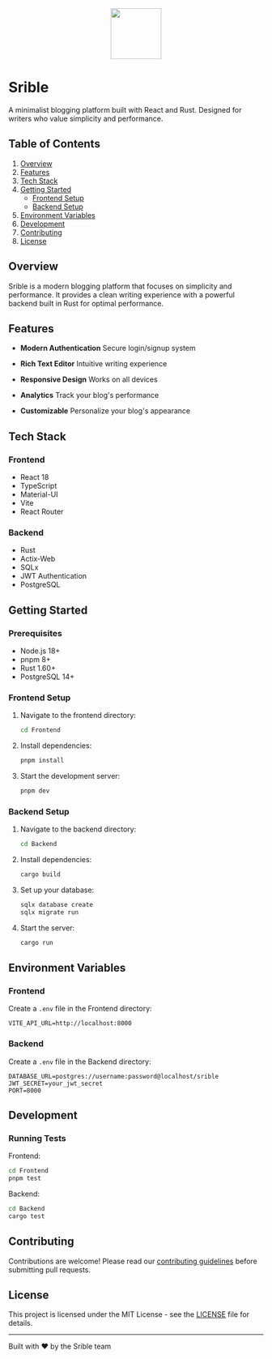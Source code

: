 <div align="center">
<img src="https://raw.githubusercontent.com/yosrible/srible/main/Frontend/srible-logo.png" width="100" height="100">
</div>

# Srible

A minimalist blogging platform built with React and Rust. Designed for writers who value simplicity and performance.

## Table of Contents

1. [Overview](#overview)
2. [Features](#features)
3. [Tech Stack](#tech-stack)
4. [Getting Started](#getting-started)
   - [Frontend Setup](#frontend-setup)
   - [Backend Setup](#backend-setup)
5. [Environment Variables](#environment-variables)
6. [Development](#development)
7. [Contributing](#contributing)
8. [License](#license)

## Overview

Srible is a modern blogging platform that focuses on simplicity and performance. It provides a clean writing experience with a powerful backend built in Rust for optimal performance.

## Features

- **Modern Authentication**
  Secure login/signup system

- **Rich Text Editor**
  Intuitive writing experience

- **Responsive Design**
  Works on all devices

- **Analytics**
  Track your blog's performance

- **Customizable**
  Personalize your blog's appearance

## Tech Stack

### Frontend
- React 18
- TypeScript
- Material-UI
- Vite
- React Router

### Backend
- Rust
- Actix-Web
- SQLx
- JWT Authentication
- PostgreSQL

## Getting Started

### Prerequisites
- Node.js 18+
- pnpm 8+
- Rust 1.60+
- PostgreSQL 14+

### Frontend Setup

1. Navigate to the frontend directory:
   ```bash
   cd Frontend
   ```

2. Install dependencies:
   ```bash
   pnpm install
   ```

3. Start the development server:
   ```bash
   pnpm dev
   ```

### Backend Setup

1. Navigate to the backend directory:
   ```bash
   cd Backend
   ```

2. Install dependencies:
   ```bash
   cargo build
   ```

3. Set up your database:
   ```bash
   sqlx database create
   sqlx migrate run
   ```

4. Start the server:
   ```bash
   cargo run
   ```

## Environment Variables

### Frontend
Create a `.env` file in the Frontend directory:
```env
VITE_API_URL=http://localhost:8000
```

### Backend
Create a `.env` file in the Backend directory:
```env
DATABASE_URL=postgres://username:password@localhost/srible
JWT_SECRET=your_jwt_secret
PORT=8000
```

## Development

### Running Tests

Frontend:
```bash
cd Frontend
pnpm test
```

Backend:
```bash
cd Backend
cargo test
```

## Contributing

Contributions are welcome! Please read our [contributing guidelines](CONTRIBUTING.md) before submitting pull requests.

## License

This project is licensed under the MIT License - see the [LICENSE](LICENSE) file for details.

---

Built with ❤️ by the Srible team
